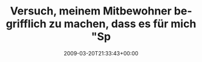 ---
retweeted: false
source: <a href="http://twitter.com" rel="nofollow">Twitter Web Client</a>
entities:
  hashtags: []
  symbols: []
  user_mentions: []
  urls: []
display_text_range:
- '0'
- '123'
favorite_count: '0'
id_str: '1362797067'
truncated: false
retweet_count: '0'
id: '1362797067'
created_at: Fri Mar 20 21:33:43 +0000 2009
favorited: false
full_text: 'Versuch, meinem Mitbewohner begrifflich zu machen, dass es für mich "Spaß"
  ist, ein neues Framework zu lernen: Gescheitert.'
lang: de
tags:
- pesos/twitter
date: '2009-03-20T21:33:43+00:00'
src: https://twitter.com/bascht/status/1362797067
original_url: https://twitter.com/bascht/status/1362797067
type: twitter_tweet
text: 'Versuch, meinem Mitbewohner begrifflich zu machen, dass es für mich "Spaß"
  ist, ein neues Framework zu lernen: Gescheitert.'
title: Versuch, meinem Mitbewohner begrifflich zu machen, dass es für mich "Sp

---